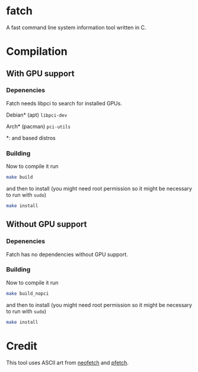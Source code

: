 # fatch
A fast command line system information tool written in C.

# Compilation
## With GPU support
### Depenencies
Fatch needs libpci to search for installed GPUs.

Debian* (apt) `libpci-dev`

Arch* (pacman) `pci-utils`

*: and based distros

### Building

Now to compile it run

```bash
make build
```

and then to install (you might need root permission so it might be necessary to run with `sudo`)

```bash
make install
```
## Without GPU support
### Depenencies
Fatch has no dependencies without GPU support.

### Building

Now to compile it run

```bash
make build_nopci
```

and then to install (you might need root permission so it might be necessary to run with `sudo`)

```bash
make install
```

# Credit
This tool uses ASCII art from [neofetch](https://github.com/dylanaraps/neofetch) and [pfetch](https://github.com/dylanaraps/pfetch).